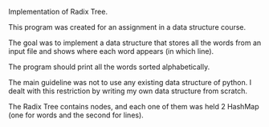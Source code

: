 Implementation of Radix Tree.

This program was created for an assignment in a data structure course.

The goal was to implement a data structure that stores all the words from an input file and shows where each word appears (in which line).

The program should print all the words sorted alphabetically.

The main guideline was not to use any existing data structure of python. I dealt with this restriction by writing my own data structure from scratch. 

The Radix Tree contains nodes, and each one of them was held 2 HashMap (one for words and the second for lines).
